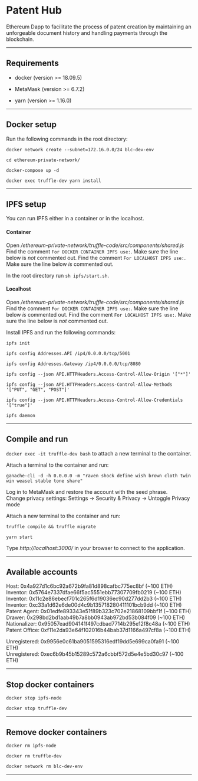 # Patent Hub

Ethereum Dapp to facilitate the process of patent creation by maintaining an unforgeable document history and handling payments through the blockchain.

---------------------------------------------------------------------------------------------------------

## Requirements

*   docker (version >= 18.09.5)

*   MetaMask (version >= 6.7.2)

*   yarn (version >= 1.16.0)

---------------------------------------------------------------------------------------------------------

## Docker setup

Run the following commands in the root directory:

```
docker network create --subnet=172.16.0.0/24 blc-dev-env

cd ethereum-private-network/

docker-compose up -d

docker exec truffle-dev yarn install
```

---------------------------------------------------------------------------------------------------------

## IPFS setup

You can run IPFS either in a container or in the localhost.

#### Container

Open */ethereum-private-network/truffle-code/src/components/shared.js*
Find the comment `For DOCKER CONTAINER IPFS use:`.
Make sure the line below is _not_ commented out.
Find the comment `For LOCALHOST IPFS use:`.
Make sure the line below _is_ commented out.

In the root directory run `sh ipfs/start.sh`.

#### Localhost

Open */ethereum-private-network/truffle-code/src/components/shared.js*
Find the comment `For DOCKER CONTAINER IPFS use:`.
Make sure the line below _is_ commented out.
Find the comment `For LOCALHOST IPFS use:`.
Make sure the line below is _not_ commented out.

Install IPFS and run the following commands:
```
ipfs init

ipfs config Addresses.API /ip4/0.0.0.0/tcp/5001

ipfs config Addresses.Gateway /ip4/0.0.0.0/tcp/8080

ipfs config --json API.HTTPHeaders.Access-Control-Allow-Origin '["*"]'

ipfs config --json API.HTTPHeaders.Access-Control-Allow-Methods '["PUT", "GET", "POST"]'

ipfs config --json API.HTTPHeaders.Access-Control-Allow-Credentials '["true"]'

ipfs daemon
```

---------------------------------------------------------------------------------------------------------

## Compile and run

`docker exec -it truffle-dev bash` to attach a new terminal to the container.

Attach a terminal to the container and run:
```
ganache-cli -d -h 0.0.0.0 -m "raven shock define wish brown cloth twin win weasel stable tone share"
```

Log in to MetaMask and restore the account with the seed phrase.  
Change privacy settings: Settings -> Security & Privacy -> Untoggle Privacy mode

Attach a new terminal to the container and run:
```
truffle compile && truffle migrate

yarn start
```
Type *http://localhost:3000/* in your browser to connect to the application.

---------------------------------------------------------------------------------------------------------

## Available accounts

Host:          0x4a927d1c6bc92a672b9fa81d898cafbc775ec8bf (~100 ETH)  
Inventor:      0x5764e7337dfae66f5ac5551ebb77307709fb0219 (~100 ETH)  
Inventor:      0x11c2e86ebecf701c265f6d19036ec90d277dd2b3 (~100 ETH)  
Inventor:      0xc33a1d62e6de00d4c9b135718280411101bcb9dd (~100 ETH)  
Patent Agent:  0x01edfe893343e51f89b323c702e21868109bbf1f (~100 ETH)  
Drawer:        0x298bd2bd1aab49b7a8bb0943ab972bd53b084f09 (~100 ETH)  
Nationalizer:  0x95057ead904141f497cdbad7714b295e12f8c48a (~100 ETH)  
Patent Office: 0xf11e2da93e64f102016b44bab37d1166a497cf8a (~100 ETH)  

Unregistered:  0x9956e0c61ba9051595316edf19dd5e699ca0fa91 (~100 ETH)  
Unregistered:  0xec6b9b45b15289c572a6cbbf572d5e4e5bd30c97 (~100 ETH)  

---------------------------------------------------------------------------------------------------------

## Stop docker containers

```
docker stop ipfs-node

docker stop truffle-dev
```

---------------------------------------------------------------------------------------------------------

## Remove docker containers

```
docker rm ipfs-node

docker rm truffle-dev

docker network rm blc-dev-env
```

---------------------------------------------------------------------------------------------------------
